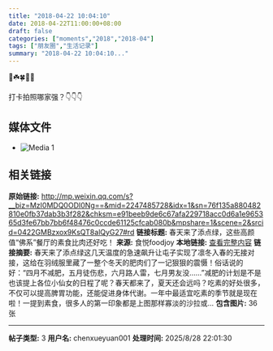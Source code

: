 ```yaml
---
title: "2018-04-22 10:04:10"
date: 2018-04-22T11:00:00+08:00
draft: false
categories: ["moments","2018","2018-04"]
tags: ["朋友圈","生活记录"]
summary: "2018-04-22 10:04:10..."
---
```


🌿☘️🍀🌱🍃

打卡拍照哪家强？👇👇👇

## 媒体文件

- ![Media 1](/Moments/photos/2018-04-22/201804221004100.jpg)

## 相关链接

**原始链接:** http://mp.weixin.qq.com/s?__biz=MzI0MDQ0ODI0Ng==&mid=2247485728&idx=1&sn=76f135a880482810e0fb37dab3b3f282&chksm=e91beeb9de6c67afa229718acc0d6a1e965365d3fe67bb7bb6f48476c0ccde61125cfcab080b&mpshare=1&scene=2&srcid=0422GMBzxox9KsQT8alQyG27#rd
**链接标题:** 春天来了添点绿，这些高颜值“佛系”餐厅的素食比肉还好吃！
**来源:** 食悦foodjoy
**本地链接:** [查看完整内容](/link_content/2018/04/2018-04-22-1/link_content/)
**链接摘要:** 春天来了添点绿这几天温度的急速飙升让屯子实现了凛冬入春的无接对接，这给在羽绒服里藏了一整个冬天的肥肉们了一记狠狠的震慑！俗话说的好：“四月不减肥，五月徒伤悲，六月路人雷，七月男友没……”减肥的计划是不是也该提上各位小仙女的日程了呢？春天都来了，夏天还会远吗？吃素的好处很多，不仅可以提高脾胃功能，还能促进身体代谢。一年中最适宜吃素的季节就是现在啦！一提到素食，很多人的第一印象都是上图那样寡淡的沙拉或...
**包含图片:** 36 张

---

**帖子类型:** 3
**用户名:** chenxueyuan001
**处理时间:** 2025/8/28 22:01:30
